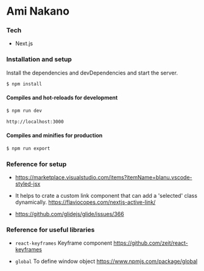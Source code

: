 # Ami Nakano

### Tech

* Next.js


### Installation and setup

Install the dependencies and devDependencies and start the server.

```sh
$ npm install
```

#### Compiles and hot-reloads for development

```sh
$ npm run dev
```
```sh
http://localhost:3000
```

#### Compiles and minifies for production

```sh
$ npm run export
``` 

### Reference for setup

* <https://marketplace.visualstudio.com/items?itemName=blanu.vscode-styled-jsx>

* It helps to crate a custom link component that can add a 'selected' class dynamically. <https://flaviocopes.com/nextjs-active-link/>

* <https://github.com/glidejs/glide/issues/366>

### Reference for useful libraries

* `react-keyframes` Keyframe component <https://github.com/zeit/react-keyframes>

* `global` To define window object <https://www.npmjs.com/package/global> 